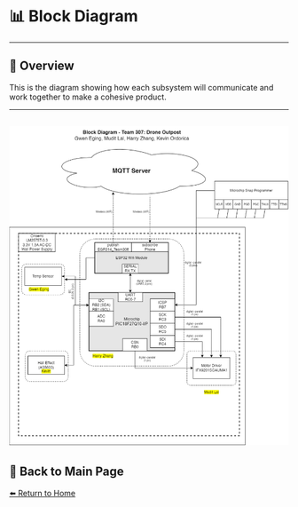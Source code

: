 # 📊 **Block Diagram**

---

## 📖 **Overview**  
This is the diagram showing how each subsystem will communicate and work together to make a cohesive product. 

---
![Diagram Title](./image/block_diagram.png)
---

## 🔄 **Back to Main Page**  
[⬅️ Return to Home](./index.md)